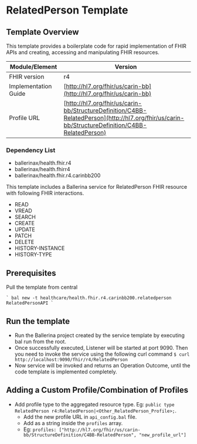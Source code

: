 # RelatedPerson Template

## Template Overview

This template provides a boilerplate code for rapid implementation of FHIR APIs and creating, accessing and manipulating FHIR resources.

| Module/Element       | Version |
| -------------------- | ------- |
| FHIR version         | r4 |
| Implementation Guide | [http://hl7.org/fhir/us/carin-bb](http://hl7.org/fhir/us/carin-bb) |
| Profile URL          |[http://hl7.org/fhir/us/carin-bb/StructureDefinition/C4BB-RelatedPerson](http://hl7.org/fhir/us/carin-bb/StructureDefinition/C4BB-RelatedPerson)|

### Dependency List

- ballerinax/health.fhir.r4
- ballerinax/health.fhirr4
- ballerinax/health.fhir.r4.carinbb200

This template includes a Ballerina service for RelatedPerson FHIR resource with following FHIR interactions.
- READ
- VREAD
- SEARCH
- CREATE
- UPDATE
- PATCH
- DELETE
- HISTORY-INSTANCE
- HISTORY-TYPE

## Prerequisites

Pull the template from central

    ` bal new -t healthcare/health.fhir.r4.carinbb200.relatedperson RelatedPersonAPI `

## Run the template

- Run the Ballerina project created by the service template by executing bal run from the root.
- Once successfully executed, Listener will be started at port 9090. Then you need to invoke the service using the following curl command
    ` $ curl http://localhost:9090/fhir/r4/RelatedPerson `
- Now service will be invoked and returns an Operation Outcome, until the code template is implemented completely.

## Adding a Custom Profile/Combination of Profiles

- Add profile type to the aggregated resource type. Eg: `public type RelatedPerson r4:RelatedPerson|<Other_RelatedPerson_Profile>;`.
    - Add the new profile URL in `api_config.bal` file.
    - Add as a string inside the `profiles` array.
    - Eg: `profiles: ["http://hl7.org/fhir/us/carin-bb/StructureDefinition/C4BB-RelatedPerson", "new_profile_url"]`
